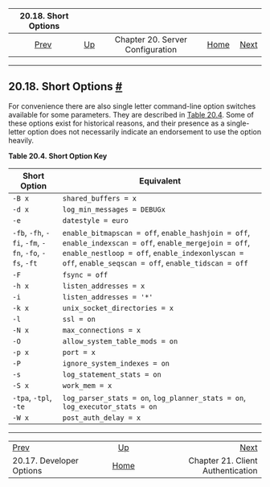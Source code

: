 <!--?xml version="1.0" encoding="UTF-8" standalone="no"?-->

|                        20.18. Short Options                       |                                                              |                                  |                                                       |                                                                         |
| :---------------------------------------------------------------: | :----------------------------------------------------------- | :------------------------------: | ----------------------------------------------------: | ----------------------------------------------------------------------: |
| [Prev](runtime-config-developer.html "20.17. Developer Options")  | [Up](runtime-config.html "Chapter 20. Server Configuration") | Chapter 20. Server Configuration | [Home](index.html "PostgreSQL 17devel Documentation") |  [Next](client-authentication.html "Chapter 21. Client Authentication") |

***

## 20.18. Short Options [#](#RUNTIME-CONFIG-SHORT)

For convenience there are also single letter command-line option switches available for some parameters. They are described in [Table 20.4](runtime-config-short.html#RUNTIME-CONFIG-SHORT-TABLE "Table 20.4. Short Option Key"). Some of these options exist for historical reasons, and their presence as a single-letter option does not necessarily indicate an endorsement to use the option heavily.

**Table 20.4. Short Option Key**

| Short Option                                           | Equivalent                                                                                                                                                                                                    |
| ------------------------------------------------------ | ------------------------------------------------------------------------------------------------------------------------------------------------------------------------------------------------------------- |
| `-B x`                                                 | `shared_buffers = x`                                                                                                                                                                                          |
| `-d x`                                                 | `log_min_messages = DEBUGx`                                                                                                                                                                                   |
| `-e`                                                   | `datestyle = euro`                                                                                                                                                                                            |
| `-fb`, `-fh`, `-fi`, `-fm`, `-fn`, `-fo`, `-fs`, `-ft` | `enable_bitmapscan = off`, `enable_hashjoin = off`, `enable_indexscan = off`, `enable_mergejoin = off`, `enable_nestloop = off`, `enable_indexonlyscan = off`, `enable_seqscan = off`, `enable_tidscan = off` |
| `-F`                                                   | `fsync = off`                                                                                                                                                                                                 |
| `-h x`                                                 | `listen_addresses = x`                                                                                                                                                                                        |
| `-i`                                                   | `listen_addresses = '*'`                                                                                                                                                                                      |
| `-k x`                                                 | `unix_socket_directories = x`                                                                                                                                                                                 |
| `-l`                                                   | `ssl = on`                                                                                                                                                                                                    |
| `-N x`                                                 | `max_connections = x`                                                                                                                                                                                         |
| `-O`                                                   | `allow_system_table_mods = on`                                                                                                                                                                                |
| `-p x`                                                 | `port = x`                                                                                                                                                                                                    |
| `-P`                                                   | `ignore_system_indexes = on`                                                                                                                                                                                  |
| `-s`                                                   | `log_statement_stats = on`                                                                                                                                                                                    |
| `-S x`                                                 | `work_mem = x`                                                                                                                                                                                                |
| `-tpa`, `-tpl`, `-te`                                  | `log_parser_stats = on`, `log_planner_stats = on`, `log_executor_stats = on`                                                                                                                                  |
| `-W x`                                                 | `post_auth_delay = x`                                                                                                                                                                                         |

***

|                                                                   |                                                              |                                                                         |
| :---------------------------------------------------------------- | :----------------------------------------------------------: | ----------------------------------------------------------------------: |
| [Prev](runtime-config-developer.html "20.17. Developer Options")  | [Up](runtime-config.html "Chapter 20. Server Configuration") |  [Next](client-authentication.html "Chapter 21. Client Authentication") |
| 20.17. Developer Options                                          |     [Home](index.html "PostgreSQL 17devel Documentation")    |                                       Chapter 21. Client Authentication |
